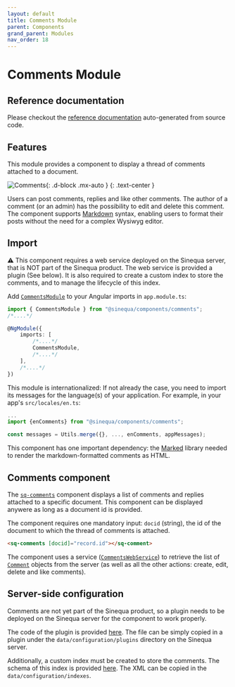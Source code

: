 ```yaml
---
layout: default
title: Comments Module
parent: Components
grand_parent: Modules
nav_order: 18
---
```


# Comments Module

## Reference documentation

Please checkout the [reference documentation]({{site.baseurl}}components/modules/CommentsModule.html) auto-generated from source code.

## Features

This module provides a component to display a thread of comments attached to a document.

![Comments]({{site.baseurl}}assets/modules/comments/comments.png){: .d-block .mx-auto }
{: .text-center }

Users can post comments, replies and like other comments. The author of a comment (or an admin) has the possibility to edit and delete this comment. The component supports [Markdown](https://en.wikipedia.org/wiki/Markdown) syntax, enabling users to format their posts without the need for a complex Wysiwyg editor.

## Import

⚠️ This component requires a web service deployed on the Sinequa server, that is NOT part of the Sinequa product. The web service is provided a plugin (See below). It is also required to create a custom index to store the comments, and to manage the lifecycle of this index.

Add [`CommentsModule`]({{site.baseurl}}components/modules/CommentsModule.html) to your Angular imports in `app.module.ts`:

```ts
import { CommentsModule } from "@sinequa/components/comments";
/*....*/

@NgModule({
    imports: [
        /*....*/
        CommentsModule,
        /*....*/
    ],
    /*....*/
})
```

This module is internationalized: If not already the case, you need to import its messages for the language(s) of your application. For example, in your app's `src/locales/en.ts`:

```ts
...
import {enComments} from "@sinequa/components/comments";

const messages = Utils.merge({}, ..., enComments, appMessages);
```

This component has one important dependency: the [Marked](https://marked.js.org/) library needed to render the markdown-formatted comments as HTML.

## Comments component

<!-- <doc-comments></doc-comments> -->

The [`sq-comments`]({{site.baseurl}}components/components/CommentsComponent.html) component displays a list of comments and replies attached to a specific document. This component can be displayed anywere as long as a document id is provided.

The component requires one mandatory input: `docid` (string), the id of the document to which the thread of comments is attached.

```html
<sq-comments [docid]="record.id"></sq-comment>
```

The component uses a service ([`CommentsWebService`]({{site.baseurl}}components/injectables/CommentsWebService.html)) to retrieve the list of [`Comment`]({{site.baseurl}}components/miscellaneous/typealiases.html#Comment) objects from the server (as well as all the other actions: create, edit, delete and like comments).

## Server-side configuration

Comments are not yet part of the Sinequa product, so a plugin needs to be deployed on the Sinequa server for the component to work properly.

The code of the plugin is provided [here](https://github.com/sinequa/sba-angular/blob/master/projects/components/comments/sample-conf/CommentsWebService.cs). The file can be simply copied in a plugin under the `data/configuration/plugins` directory on the Sinequa server.

Additionally, a custom index must be created to store the comments. The schema of this index is provided [here](https://github.com/sinequa/sba-angular/blob/master/projects/components/comments/sample-conf/comments.xml). The XML can be copied in the `data/configuration/indexes`.
